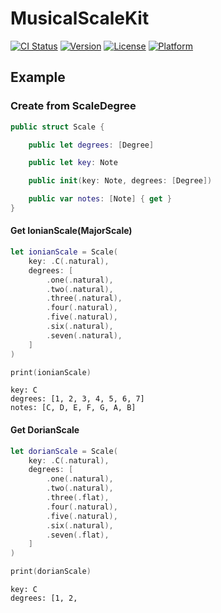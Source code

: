 # MusicalScaleKit

[![CI Status](http://img.shields.io/travis/muukii/MusicalScaleKit.svg?style=flat)](https://travis-ci.org/muukii/MusicalScaleKit)
[![Version](https://img.shields.io/cocoapods/v/MusicalScaleKit.svg?style=flat)](http://cocoapods.org/pods/MusicalScaleKit)
[![License](https://img.shields.io/cocoapods/l/MusicalScaleKit.svg?style=flat)](http://cocoapods.org/pods/MusicalScaleKit)
[![Platform](https://img.shields.io/cocoapods/p/MusicalScaleKit.svg?style=flat)](http://cocoapods.org/pods/MusicalScaleKit)

## Example

### Create from ScaleDegree

```swift
public struct Scale {

    public let degrees: [Degree]

    public let key: Note

    public init(key: Note, degrees: [Degree])    

    public var notes: [Note] { get }
}
```

#### Get IonianScale(MajorScale)

```swift
let ionianScale = Scale(
    key: .C(.natural),
    degrees: [
        .one(.natural),
        .two(.natural),
        .three(.natural),
        .four(.natural),
        .five(.natural),
        .six(.natural),
        .seven(.natural),
    ]
)

print(ionianScale)
```

```
key: C
degrees: [1, 2, 3, 4, 5, 6, 7]
notes: [C, D, E, F, G, A, B]
```

#### Get DorianScale

```swift
let dorianScale = Scale(
    key: .C(.natural),
    degrees: [
        .one(.natural),
        .two(.natural),
        .three(.flat),
        .four(.natural),
        .five(.natural),
        .six(.natural),
        .seven(.flat),
    ]
)

print(dorianScale)
```

```
key: C
degrees: [1, 2, 